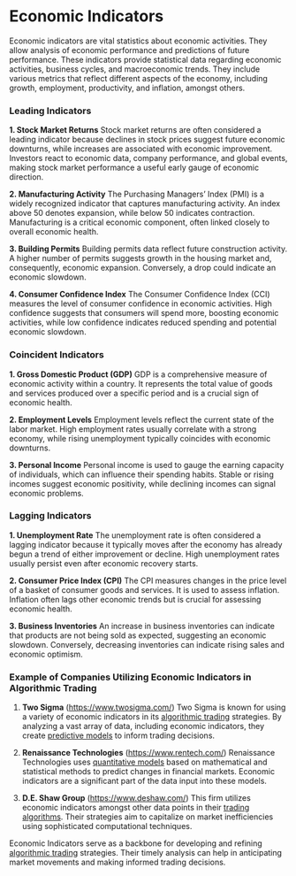 # Economic Indicators

Economic indicators are vital statistics about economic activities. They allow analysis of economic performance and predictions of future performance. These indicators provide statistical data regarding economic activities, business cycles, and macroeconomic trends. They include various metrics that reflect different aspects of the economy, including growth, employment, productivity, and inflation, amongst others.

### Leading Indicators

**1. Stock Market Returns**
Stock market returns are often considered a leading indicator because declines in stock prices suggest future economic downturns, while increases are associated with economic improvement. Investors react to economic data, company performance, and global events, making stock market performance a useful early gauge of economic direction.

**2. Manufacturing Activity**
The Purchasing Managers’ Index (PMI) is a widely recognized indicator that captures manufacturing activity. An index above 50 denotes expansion, while below 50 indicates contraction. Manufacturing is a critical economic component, often linked closely to overall economic health.

**3. Building Permits**
Building permits data reflect future construction activity. A higher number of permits suggests growth in the housing market and, consequently, economic expansion. Conversely, a drop could indicate an economic slowdown.

**4. Consumer Confidence Index**
The Consumer Confidence Index (CCI) measures the level of consumer confidence in economic activities. High confidence suggests that consumers will spend more, boosting economic activities, while low confidence indicates reduced spending and potential economic slowdown.

### Coincident Indicators

**1. Gross Domestic Product (GDP)**
GDP is a comprehensive measure of economic activity within a country. It represents the total value of goods and services produced over a specific period and is a crucial sign of economic health. 

**2. Employment Levels**
Employment levels reflect the current state of the labor market. High employment rates usually correlate with a strong economy, while rising unemployment typically coincides with economic downturns.

**3. Personal Income**
Personal income is used to gauge the earning capacity of individuals, which can influence their spending habits. Stable or rising incomes suggest economic positivity, while declining incomes can signal economic problems.

### Lagging Indicators

**1. Unemployment Rate**
The unemployment rate is often considered a lagging indicator because it typically moves after the economy has already begun a trend of either improvement or decline. High unemployment rates usually persist even after economic recovery starts.

**2. Consumer Price Index (CPI)**
The CPI measures changes in the price level of a basket of consumer goods and services. It is used to assess inflation. Inflation often lags other economic trends but is crucial for assessing economic health.

**3. Business Inventories**
An increase in business inventories can indicate that products are not being sold as expected, suggesting an economic slowdown. Conversely, decreasing inventories can indicate rising sales and economic optimism.

### Example of Companies Utilizing Economic Indicators in Algorithmic Trading

1. **Two Sigma** (https://www.twosigma.com/)
Two Sigma is known for using a variety of economic indicators in its [algorithmic trading](../a/algorithmic_trading.md) strategies. By analyzing a vast array of data, including economic indicators, they create [predictive models](../p/predictive_models_in_trading.md) to inform trading decisions.

2. **Renaissance Technologies** (https://www.rentech.com/)
Renaissance Technologies uses [quantitative models](../q/quantitative_models.md) based on mathematical and statistical methods to predict changes in financial markets. Economic indicators are a significant part of the data input into these models.

3. **D.E. Shaw Group** (https://www.deshaw.com/)
This firm utilizes economic indicators amongst other data points in their [trading algorithms](../t/trading_algorithms.md). Their strategies aim to capitalize on market inefficiencies using sophisticated computational techniques.

Economic Indicators serve as a backbone for developing and refining [algorithmic trading](../a/algorithmic_trading.md) strategies. Their timely analysis can help in anticipating market movements and making informed trading decisions.
